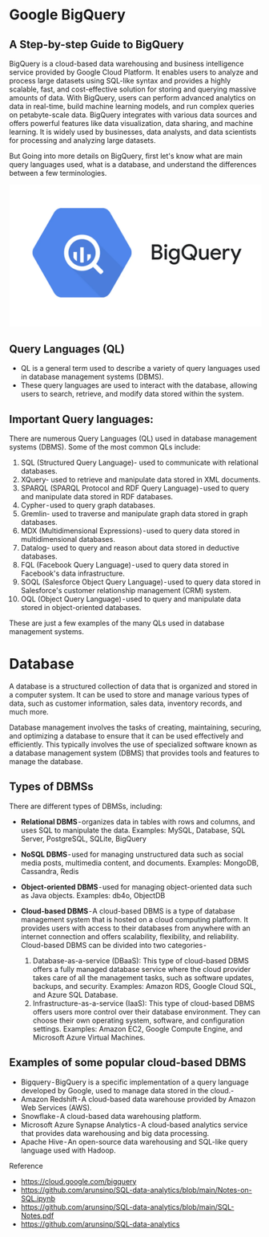 # Google BigQuery

## A Step-by-step Guide to BigQuery

BigQuery is a cloud-based data warehousing and business intelligence service provided by Google Cloud Platform. It enables users to analyze and process large datasets using SQL-like syntax and provides a highly scalable, fast, and cost-effective solution for storing and querying massive amounts of data. With BigQuery, users can perform advanced analytics on data in real-time, build machine learning models, and run complex queries on petabyte-scale data. BigQuery integrates with various data sources and offers powerful features like data visualization, data sharing, and machine learning. It is widely used by businesses, data analysts, and data scientists for processing and analyzing large datasets.

But Going into more details on BigQuery, first let's know what are main query languages used, what is a database, and understand the differences between a few terminologies.

![Alt text](image.png)

## Query Languages (QL)

- QL is a general term used to describe a variety of query languages used in database management systems (DBMS).
- These query languages are used to interact with the database, allowing users to search, retrieve, and modify data stored within the system.

## Important Query languages:

There are numerous Query Languages (QL) used in database management systems (DBMS). Some of the most common QLs include:

1. SQL (Structured Query Language)- used to communicate with relational databases.
2. XQuery- used to retrieve and manipulate data stored in XML documents.
3. SPARQL (SPARQL Protocol and RDF Query Language) - used to query and manipulate data stored in RDF databases.
4. Cypher - used to query graph databases.
5. Gremlin- used to traverse and manipulate graph data stored in graph databases.
6. MDX (Multidimensional Expressions) - used to query data stored in multidimensional databases.
7. Datalog- used to query and reason about data stored in deductive databases.
8. FQL (Facebook Query Language) - used to query data stored in Facebook's data infrastructure.
9. SOQL (Salesforce Object Query Language) - used to query data stored in Salesforce's customer relationship management (CRM) system.
10. OQL (Object Query Language) - used to query and manipulate data stored in object-oriented databases.

These are just a few examples of the many QLs used in database management systems.

# Database

A database is a structured collection of data that is organized and stored in a computer system. It can be used to store and manage various types of data, such as 
customer information, sales data, inventory records, and much more.

Database management involves the tasks of creating, maintaining, securing, and optimizing a database to ensure that it can be used effectively and efficiently. This typically involves the use of specialized software known as a database management system (DBMS) that provides tools and features to manage the database.

## Types of DBMSs

There are different types of DBMSs, including:

- **Relational DBMS** - organizes data in tables with rows and columns, and uses SQL to manipulate the data. Examples: MySQL, Database, SQL Server, PostgreSQL, SQLite, BigQuery

- **NoSQL DBMS** - used for managing unstructured data such as social media posts, multimedia content, and documents. Examples: MongoDB, Cassandra, Redis

- **Object-oriented DBMS** - used for managing object-oriented data such as Java objects. Examples: db4o, ObjectDB

- **Cloud-based DBMS** - A cloud-based DBMS is a type of database management system that is hosted on a cloud computing platform. It provides users with access to their databases from anywhere with an internet connection and offers scalability, flexibility, and reliability. Cloud-based DBMS can be divided into two categories - 
    1. Database-as-a-service (DBaaS): This type of cloud-based DBMS offers a fully managed database service where the cloud provider takes care of all the management tasks, such as software updates, backups, and security. Examples: Amazon RDS, Google Cloud SQL, and Azure SQL Database.
    
    2. Infrastructure-as-a-service (IaaS): This type of cloud-based DBMS offers users more control over their database environment. They can choose their own operating system, software, and configuration settings. Examples: Amazon EC2, Google Compute Engine, and Microsoft Azure Virtual Machines.

## Examples of some popular cloud-based DBMS

- Bigquery - BigQuery is a specific implementation of a query language developed by Google, used to manage data stored in the cloud.- 
- Amazon Redshift - A cloud-based data warehouse provided by Amazon Web Services (AWS).
- Snowflake - A cloud-based data warehousing platform.
- Microsoft Azure Synapse Analytics - A cloud-based analytics service that provides data warehousing and big data processing.
- Apache Hive - An open-source data warehousing and SQL-like query language used with Hadoop.

Reference
- https://cloud.google.com/bigquery
- https://github.com/arunsinp/SQL-data-analytics/blob/main/Notes-on-SQL.ipynb
- https://github.com/arunsinp/SQL-data-analytics/blob/main/SQL-Notes.pdf
- https://github.com/arunsinp/SQL-data-analytics